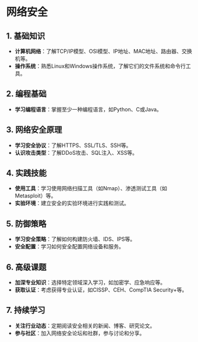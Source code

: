 # 网络安全

## 1. 基础知识
- **计算机网络**：了解TCP/IP模型、OSI模型、IP地址、MAC地址、路由器、交换机等。
- **操作系统**：熟悉Linux和Windows操作系统，了解它们的文件系统和命令行工具。

## 2. 编程基础
- **学习编程语言**：掌握至少一种编程语言，如Python、C或Java。

## 3. 网络安全原理
- **学习安全协议**：了解HTTPS、SSL/TLS、SSH等。
- **认识攻击类型**：了解DDoS攻击、SQL注入、XSS等。

## 4. 实践技能
- **使用工具**：学习使用网络扫描工具（如Nmap）、渗透测试工具（如Metasploit）等。
- **实验环境**：建立安全的实验环境进行实践和测试。

## 5. 防御策略
- **学习安全策略**：了解如何构建防火墙、IDS、IPS等。
- **安全配置**：学习如何安全配置网络设备和服务。

## 6. 高级课题
- **加深专业知识**：选择特定领域深入学习，如加密学、应急响应等。
- **获取认证**：考虑获得专业认证，如CISSP、CEH、CompTIA Security+等。

## 7. 持续学习
- **关注行业动态**：定期阅读安全相关的新闻、博客、研究论文。
- **参与社区**：加入网络安全论坛和社群，参与讨论和分享。
